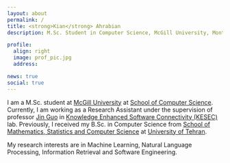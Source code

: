 ```yaml
---
layout: about
permalink: /
title: <strong>Kian</strong> Ahrabian
description: M.Sc. Student in Computer Science, McGill University, Montreal

profile:
  align: right
  image: prof_pic.jpg
  address:

news: true
social: true
---
```


I am a M.Sc. student at [McGill University](http://www.mcgill.ca/) at [School of Computer Science](http://www.cs.mcgill.ca/). Currently, I am working as a Research Assistant under the supervision of professor [Jin Guo](http://jguo-web.com/) in [Knowledge Enhanced Software Connectivity (KESEC)](http://jguo-web.com/lab.html) lab. Previously, I received my B.Sc. in Computer Science from [School of Mathematics, Statistics and Computer Science](http://science.ut.ac.ir/en/math) at [University of Tehran](https://ut.ac.ir/en).

My research interests are in Machine Learning, Natural Language Processing, Information Retrieval and Software Engineering.
